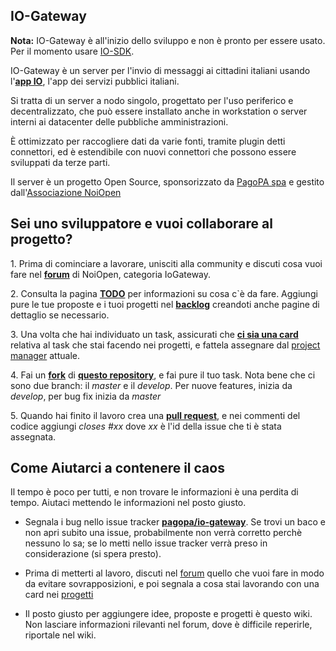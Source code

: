 IO-Gateway
-------

**Nota:** IO-Gateway è all'inizio dello sviluppo e non è pronto per essere usato. Per il momento usare [IO-SDK](https://github.com/pagopa/io-sdk).

IO-Gateway è un server per l'invio di messaggi ai cittadini italiani
usando l'[**app IO**][], l'app dei servizi pubblici italiani.

Si tratta di un server a nodo singolo, progettato per l'uso periferico e
decentralizzato, che può essere installato anche in workstation o server
interni ai datacenter delle pubbliche amministrazioni.

È ottimizzato per raccogliere dati da varie fonti, tramite plugin detti
connettori, ed è estendibile con nuovi connettori che possono essere
sviluppati da terze parti.

Il server è un progetto Open Source, sponsorizzato da [PagoPA spa][] e
gestito dall'[Associazione NoiOpen][]

Sei uno sviluppatore e vuoi collaborare al progetto?
----------------------------------------------------

1\. Prima di cominciare a lavorare, unisciti alla community e discuti
cosa vuoi fare nel [**forum**][] di NoiOpen, categoria IoGateway.

2\. Consulta la pagina [**TODO**][] per informazioni su cosa c\`è da
fare. Aggiungi pure le tue proposte e i tuoi progetti nel
[**backlog**][] creandoti anche pagine di dettaglio se necessario.

3\. Una volta che hai individuato un task, assicurati che [**ci sia una
card**][] relativa al task che stai facendo nei progetti, e fattela
assegnare dal [project manager][] attuale.

4\. Fai un [**fork**][] di [**questo repository**][], e fai pure il tuo
task. Nota bene che ci sono due branch: il *master* e il *develop*. Per
nuove features, inizia da *develop*, per bug fix inizia da *master*

5\. Quando hai finito il lavoro crea una [**pull request**][], e nei
commenti del codice aggiungi *closes \#xx* dove *xx* è l'id della issue
che ti è stata assegnata.

Come Aiutarci a contenere il caos
---------------------------------

Il tempo è poco per tutti, e non trovare le informazioni è una perdita
di tempo. Aiutaci mettendo le informazioni nel posto giusto.

-   Segnala i bug nello issue tracker [**pagopa/io-gateway**][]. Se
    trovi un baco e non apri subito una issue, probabilmente non verrà
    corretto perchè nessuno lo sa; se lo metti nello issue tracker verrà
    preso in considerazione (si spera presto).

<!-- -->

-   Prima di metterti al lavoro, discuti nel [forum][**forum**] quello
    che vuoi fare in modo da evitare sovrapposizioni, e poi segnala a
    cosa stai lavorando con una card nei [progetti][]

<!-- -->

-   Il posto giusto per aggiungere idee, proposte e progetti è questo
    wiki. Non lasciare informazioni rilevanti nel forum, dove è
    difficile reperirle, riportale nel wiki.

  [**app IO**]: https://io.italia.it/
  [PagoPA spa]: https://www.pagopa.gov.it/
  [Associazione NoiOpen]: https://noiopen.it
  [**forum**]: https://noiopen.discourse.group/c/progetti/iogateway/18
  [**TODO**]: IoGatewayTODO "wikilink"
  [**backlog**]: IoGatewayBacklog "wikilink"
  [**ci sia una card**]: https://github.com/noiopen/io-gateway/projects
  [project manager]: https://linkedin.com/in/msciab
  [**fork**]: https://docs.github.com/en/github/getting-started-with-github/fork-a-repo
  [**questo repository**]: https://github.com/pagopa/io-gateway
  [**pull request**]: https://docs.github.com/en/github/collaborating-with-issues-and-pull-requests/about-pull-requests
  [**pagopa/io-gateway**]: https://github.com/pagopa/io-gateway/issues
  [progetti]: https://github.com/pagopa/io-gateway/projects
